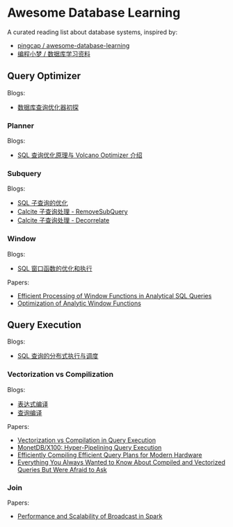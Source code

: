 # Awesome Database Learning

A curated reading list about database systems, inspired by:
- [pingcap / awesome-database-learning](https://github.com/pingcap/awesome-database-learning)
- [编程小梦 / 数据库学习资料](https://blog.bcmeng.com/post/database-learning.html)

## Query Optimizer

Blogs:
- [数据库查询优化器初探](https://mp.weixin.qq.com/s/VEK3V7zEULBPhAsKv1JENQ)

### Planner

Blogs:
- [SQL 查询优化原理与 Volcano Optimizer 介绍](https://zhuanlan.zhihu.com/p/48735419)

### Subquery

Blogs:
- [SQL 子查询的优化](https://zhuanlan.zhihu.com/p/60380557)
- [Calcite 子查询处理 - RemoveSubQuery](https://zhuanlan.zhihu.com/p/62338250)
- [Calcite 子查询处理 - Decorrelate](https://zhuanlan.zhihu.com/p/66227661)

### Window

Blogs:
- [SQL 窗口函数的优化和执行](https://zhuanlan.zhihu.com/p/80051518)

Papers:
- [Efficient Processing of Window Functions in Analytical SQL Queries](http://www.vldb.org/pvldb/vol8/p1058-leis.pdf)
- [Optimization of Analytic Window Functions](http://vldb.org/pvldb/vol5/p1244_yucao_vldb2012.pdf)


## Query Execution

Blogs:
- [SQL 查询的分布式执行与调度](https://zhuanlan.zhihu.com/p/100949808)

### Vectorization vs Compilization

Blogs:
- [表达式编译](https://zhuanlan.zhihu.com/p/51221350)
- [查询编译](https://zhuanlan.zhihu.com/p/58249033)

Papers:
- [Vectorization vs Compilation in Query Execution](https://15721.courses.cs.cmu.edu/spring2016/papers/p5-sompolski.pdf)
- [MonetDB/X100: Hyper-Pipelining Query Execution](https://www.cidrdb.org/cidr2005/papers/P19.pdf)
- [Efficiently Compiling Efficient Query Plans for Modern Hardware](https://www.vldb.org/pvldb/vol4/p539-neumann.pdf)
- [Everything You Always Wanted to Know About Compiled and Vectorized Queries But Were Afraid to Ask](http://www.vldb.org/pvldb/vol11/p2209-kersten.pdf)

### Join

Papers:
- [Performance and Scalability of Broadcast in Spark](https://www.mosharaf.com/wp-content/uploads/mosharaf-spark-bc-report-spring10.pdf)

